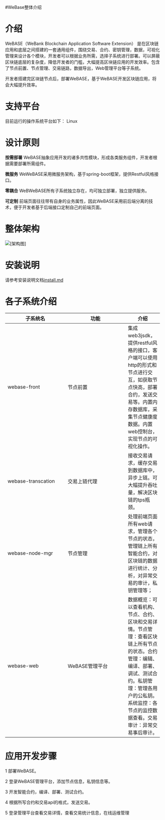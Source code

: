 #WeBase整体介绍

# <a id="chapter-1"></a>介绍
WeBASE（WeBank Blockchain Application Software Extension） 是在区块链应用和底层之间搭建的一套通用组件，围绕交易、合约、密钥管理，数据，可视化管理来设计各个模块，开发者可以根据业务所需，选择子系统进行部署。可以屏蔽区块链底层的复杂度，降低开发者的门槛，大幅提高区块链应用的开发效率。包含了节点前置、节点管理、交易链路，数据导出，Web管理平台等子系统。

开发者搭建完区块链节点后，部署WeBASE，基于WeBASE开发区块链应用，将会大幅提升效率。

# <a id="chapter-2"></a>支持平台
目前运行的操作系统平台如下：
Linux

# <a id="chapter-3"></a>设计原则
**按需部署**
WeBASE抽象应用开发的诸多共性模块，形成各类服务组件，开发者根据需要部署所需组件。

**微服务**
WeWeBASE采用微服务架构，基于spring-boot框架，提供Restful风格接口。

**零耦合**
WeBWeBASE所有子系统独立存在，均可独立部署，独立提供服务。

**可定制**
前端页面往往带有自身的业务属性，因此WeBASE采用前后端分离的技术，便于开发者基于后端接口定制自己的前端页面。

# <a id="chapter-4"></a>整体架构

![[架构图]](./images/webase/architecture.png)


# <a id="chapter-5"></a>安装说明
请参考安装说明文档[install.md](./install.md)

# <a id="chapter-6"></a>各子系统介绍

<table style="width:100%;border-collapse:collapse">
    <thead>
        <tr>
            <th width="180">子系统名</th>
            <th width="180">功能</th>
            <th>介绍</th>
        </tr>
    </thead>
    <tbody>
       <tr>
            <td>webase-front</td>
            <td>节点前置</td>
            <td>集成web3jsdk，提供restful风格的接口，客户端可以使用http的形式和节点进行交互，如获取节点快高，部署合约，发送交易等。内置内存数据库，采集节点健康度数据。内置web控制台，实现节点的可视化操作。</td>
        </tr>
       <tr>
            <td>webase-transcation</td>
            <td>交易上链代理</td>
            <td>接收交易请求，缓存交易到数据库中，异步上链。可大幅提升吞吐量，解决区块链的tps瓶颈。</td>
        </tr>
      <tr>
            <td>webase-node-mgr</td>
            <td>节点管理</td>
            <td>处理前端页面所有web请求，管理各个节点的状态，管理链上所有智能合约，对区块链的数据进行统计、分析，对异常交易的审计，私钥管理等；</td>
        </tr>
      <tr>
            <td>webase-web</td>
            <td>WeBASE管理平台</td>
            <td>数据概览：可以查看机构、节点、合约、区块和交易详情。节点管理：查看区块链上所有节点的状态。合约管理：编辑、编译、部署、调试、测试合约。私钥管理：管理各用户的公私钥。系统监控：各节点的监控数据查看。交易审计：异常交易事后审计。</td>
        </tr>
    </tbody>
</table>


# <a id="chapter-7"></a>应用开发步骤
1 部署WeBASE。

2 登录WeBASE管理平台，添加节点信息，私钥信息等。

3 开发智能合约，编译、部署、测试合约。

4 根据所写合约和交易api的格式，发送交易。

5 登录管理平台查看交易详情，查看交易统计信息，在线运维管理

